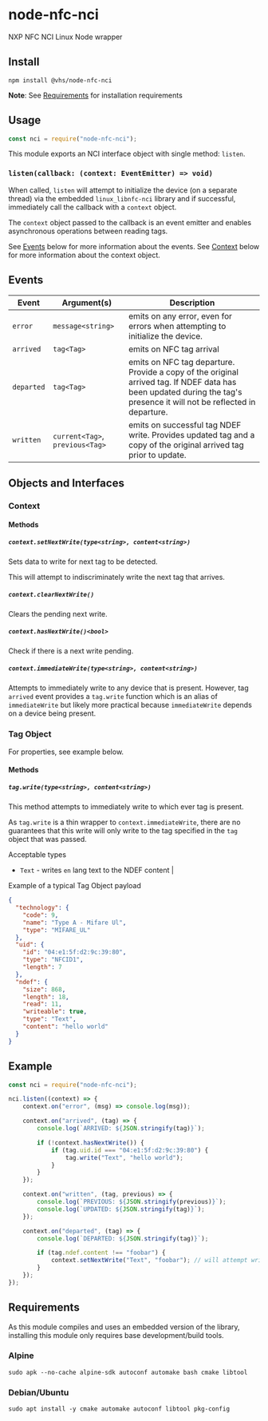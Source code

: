 # node-nfc-nci

NXP NFC NCI Linux Node wrapper

## Install

```
npm install @vhs/node-nfc-nci
```

**Note**: See [Requirements](#requirements) for installation requirements

## Usage

```javascript
const nci = require("node-nfc-nci");
```

This module exports an NCI interface object with single method: `listen`.

### `listen(callback: (context: EventEmitter) => void)`

When called, `listen` will attempt to initialize the device (on a separate thread) via the embedded `linux_libnfc-nci` library and if successful, immediately call the callback with a `context` object.

The `context` object passed to the callback is an event emitter and enables asynchronous operations between reading tags.

See [Events](#events) below for more information about the events.
See [Context](#context) below for more information about the context object.

## Events

| Event      | Argument(s)                     | Description                                                                                                                                                            |
| ---------- | ------------------------------- | ---------------------------------------------------------------------------------------------------------------------------------------------------------------------- |
| `error`    | `message<string>`               | emits on any error, even for errors when attempting to initialize the device.                                                                                          |
| `arrived`  | `tag<Tag>`                      | emits on NFC tag arrival                                                                                                                                               |
| `departed` | `tag<Tag>`                      | emits on NFC tag departure. Provide a copy of the original arrived tag. If NDEF data has been updated during the tag's presence it will not be reflected in departure. |
| `written`  | `current<Tag>`, `previous<Tag>` | emits on successful tag NDEF write. Provides updated tag and a copy of the original arrived tag prior to update.                                                       |

## Objects and Interfaces

### Context

#### Methods

##### `context.setNextWrite(type<string>, content<string>)`

Sets data to write for next tag to be detected.

This will attempt to indiscriminately write the next tag that arrives.

##### `context.clearNextWrite()`

Clears the pending next write.

##### `context.hasNextWrite()<bool>`

Check if there is a next write pending.

##### `context.immediateWrite(type<string>, content<string>)`

Attempts to immediately write to any device that is present.
However, tag `arrived` event provides a `tag.write` function which is an alias of `immediateWrite` but likely more practical because `immediateWrite` depends on a device being present.

### Tag Object

For properties, see example below.

#### Methods

##### `tag.write(type<string>, content<string>)`

This method attempts to immediately write to which ever tag is present.

As `tag.write` is a thin wrapper to `context.immediateWrite`, there are no guarantees that this write will only write to the tag specified in the `tag` object that was passed.

Acceptable types

-   `Text` - writes `en` lang text to the NDEF content |

Example of a typical Tag Object payload

```JSON
{
  "technology": {
    "code": 9,
    "name": "Type A - Mifare Ul",
    "type": "MIFARE_UL"
  },
  "uid": {
    "id": "04:e1:5f:d2:9c:39:80",
    "type": "NFCID1",
    "length": 7
  },
  "ndef": {
    "size": 868,
    "length": 18,
    "read": 11,
    "writeable": true,
    "type": "Text",
    "content": "hello world"
  }
}
```

## Example

```javascript
const nci = require("node-nfc-nci");

nci.listen((context) => {
    context.on("error", (msg) => console.log(msg));

    context.on("arrived", (tag) => {
        console.log(`ARRIVED: ${JSON.stringify(tag)}`);

        if (!context.hasNextWrite()) {
            if (tag.uid.id === "04:e1:5f:d2:9c:39:80") {
                tag.write("Text", "hello world");
            }
        }
    });

    context.on("written", (tag, previous) => {
        console.log(`PREVIOUS: ${JSON.stringify(previous)}`);
        console.log(`UPDATED: ${JSON.stringify(tag)}`);
    });

    context.on("departed", (tag) => {
        console.log(`DEPARTED: ${JSON.stringify(tag)}`);

        if (tag.ndef.content !== "foobar") {
            context.setNextWrite("Text", "foobar"); // will attempt write on any next tag
        }
    });
});
```

## Requirements

As this module compiles and uses an embedded version of the library, installing this module only requires base development/build tools.

### Alpine

`sudo apk --no-cache alpine-sdk autoconf automake bash cmake libtool`

### Debian/Ubuntu

`sudo apt install -y cmake automake autoconf libtool pkg-config`
